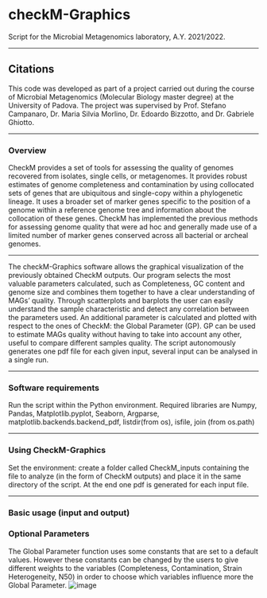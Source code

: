 # checkM-Graphics
Script for the Microbial Metagenomics laboratory, A.Y. 2021/2022.
***
## Citations
This code was developed as part of a project carried out during the course of Microbial Metagenomics (Molecular Biology master degree) at the University of Padova. The project was supervised by Prof. Stefano Campanaro, Dr. Maria Silvia Morlino, Dr. Edoardo Bizzotto, and Dr. Gabriele Ghiotto.
***
### Overview
CheckM provides a set of tools for assessing the quality of genomes recovered from isolates, single cells, or metagenomes. It provides robust estimates of genome completeness and contamination by using collocated sets of genes that are ubiquitous and single-copy within a phylogenetic lineage. It uses a broader set of marker genes specific to the position of a genome within a reference genome tree and information about the collocation of these genes. CheckM has implemented the previous methods for assessing genome quality that were ad hoc and generally made use of a limited number of marker genes conserved across all bacterial or archeal genomes.
***
The checkM-Graphics software allows the graphical visualization of the previously obtained CheckM outputs. Our program selects the most valuable parameters calculated, such as Completeness, GC content and genome size and combines them together to have a clear understanding of MAGs’ quality. Through scatterplots and barplots the user can easily understand the sample characteristic and detect any correlation between the parameters used. 
An additional parameter is calculated and plotted with respect to the ones of CheckM: the Global Parameter (GP). GP can be used to estimate MAGs quality without having to take into account any other, useful to compare different samples quality. The script autonomously generates one pdf file for each given input, several input can be analysed in a single run.  
***
### Software requirements
Run the script within the Python environment. Required libraries are Numpy, Pandas, Matplotlib.pyplot, Seaborn, Argparse, matplotlib.backends.backend_pdf, listdir(from os), isfile, join (from os.path)
***
### Using CheckM-Graphics
Set the environment: create a folder called CheckM_inputs containing the file to analyze (in the form of CheckM outputs) and place it in the same directory of the script. At the end one pdf is generated for each input file.
***
### Basic usage (input and output)

### Optional Parameters
The Global Parameter function uses some constants that are set to a default values. However these constants can be changed by the users to give different weights to the variables (Completeness, Contamination, Strain Heterogeneity, N50) in order to choose which variables influence more the Global Parameter. 
![image](https://user-images.githubusercontent.com/106092160/170744140-871fa686-fcdc-47f6-801a-5361c36dee59.png)
